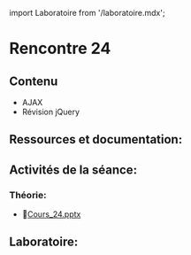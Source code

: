 import Laboratoire from '/laboratoire.mdx';

# Rencontre 24

## Contenu
- AJAX
- Révision jQuery 

## Ressources et documentation: 

## Activités de la séance: 

### Théorie: 
- 🔗[Cours_24.pptx](https://cegepedouardmontpetit.sharepoint.com/:p:/s/CMT420InformatiqueComitesCours-3W6/EVBlK4wFUVpHt7mXrnRxT5QBOMEzCbZVP1xuP0z4ABdwZA?e=b7dYLI)

## Laboratoire: 
<Laboratoire nom="10XX-S24_Lab1"/>
<Laboratoire nom="10XX-S24_Lab2"/>





